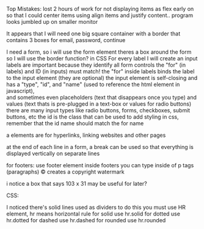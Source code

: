 
Top Mistakes:
lost 2 hours of work for not displaying items as flex early on so that I could center items using 
align items and justify content.. program looks jumbled up on smaller monitor








It appears that I will need one big square container 
with a border that contains 3 boxes for email, password, continue

I need a form, so i will use the form element
theres a box around the form so I will use the border function? in CSS
For every label I will create an input
labels are important because they identify all form controls
the "for" (in labels) and ID (in inputs) must match!
the "for" inside labels binds the label to the input element (they are optional)
the input element is self-closing and has a "type", "id", 
and "name" (used to reference the html element in javascript),  
and sometimes even placeholders (text that disappears once you type) and values (text thats is pre-plugged in a text-box or values for radio buttons)
there are many input types like radio buttons, forms, checkboxes, submit buttons, etc
the id is the class that can be used to add styling in css, remember that the id name should match the for name

a elements are for hyperlinks, linking websites and other pages


at the end of each line in a form, a break can be used so that
everything is displayed vertically on separate lines



for footers:
use footer element
inside footers you can type inside of p tags (paragraphs)
&copy; creates a copyright watermark



i notice a box that says 103 x 31 may be useful for later?


CSS:

I noticed there's solid lines used as dividers
to do this you must use HR element, hr means horizontal rule
for solid use hr.solid
for dotted use hr.dotted
for dashed use hr.dashed
for rounded use hr.rounded




